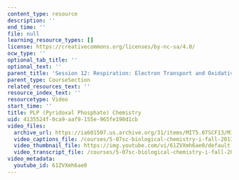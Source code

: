 ```yaml
---
content_type: resource
description: ''
end_time: ''
file: null
learning_resource_types: []
license: https://creativecommons.org/licenses/by-nc-sa/4.0/
ocw_type: ''
optional_tab_title: ''
optional_text: ''
parent_title: 'Session 12: Respiration: Electron Transport and Oxidative Phosphorylation'
parent_type: CourseSection
related_resources_text: ''
resource_index_text: ''
resourcetype: Video
start_time: ''
title: PLP (Pyridoxal Phosphate) Chemistry
uid: 4135524f-0ca9-aaf9-155e-965fe190d1cb
video_files:
  archive_url: https://ia601507.us.archive.org/31/items/MIT5.07SCF13/MIT5_07SCF13_Hands-PLP_300k.mp4
  video_captions_file: /courses/5-07sc-biological-chemistry-i-fall-2013/a937b9303a205ce6a67c2d2ac9545a2b_61ZVXmh6ae0.vtt
  video_thumbnail_file: https://img.youtube.com/vi/61ZVXmh6ae0/default.jpg
  video_transcript_file: /courses/5-07sc-biological-chemistry-i-fall-2013/2f6a464545534fcdb3a27ab61f46ac21_61ZVXmh6ae0.pdf
video_metadata:
  youtube_id: 61ZVXmh6ae0
---
```

